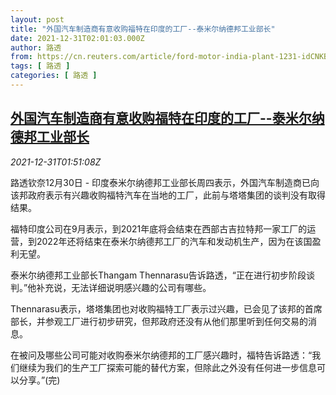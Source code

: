 ```yaml
---
layout: post
title: "外国汽车制造商有意收购福特在印度的工厂--泰米尔纳德邦工业部长"
date: 2021-12-31T02:01:03.000Z
author: 路透
from: https://cn.reuters.com/article/ford-motor-india-plant-1231-idCNKBS2JA02U
tags: [ 路透 ]
categories: [ 路透 ]
---
```

<!--1640916063000-->
[外国汽车制造商有意收购福特在印度的工厂--泰米尔纳德邦工业部长](https://cn.reuters.com/article/ford-motor-india-plant-1231-idCNKBS2JA02U)
------

<div>
<div><i>2021-12-31T01:51:08Z</i></div><p>路透钦奈12月30日 - 印度泰米尔纳德邦工业部长周四表示，外国汽车制造商已向该邦政府表示有兴趣收购福特汽车在当地的工厂，此前与塔塔集团的谈判没有取得结果。</p><p>福特印度公司在9月表示，到2021年底将会结束在西部古吉拉特邦一家工厂的运营，到2022年还将结束在泰米尔纳德邦工厂的汽车和发动机生产，因为在该国盈利无望。</p><p>泰米尔纳德邦工业部长Thangam Thennarasu告诉路透，“正在进行初步阶段谈判。”他补充说，无法详细说明感兴趣的公司有哪些。</p><p>Thennarasu表示，塔塔集团也对收购福特工厂表示过兴趣，已会见了该邦的首席部长，并参观工厂进行初步研究，但邦政府还没有从他们那里听到任何交易的消息。</p><p>在被问及哪些公司可能对收购泰米尔纳德邦的工厂感兴趣时，福特告诉路透：“我们继续为我们的生产工厂探索可能的替代方案，但除此之外没有任何进一步信息可以分享。”(完)</p>
</div>
